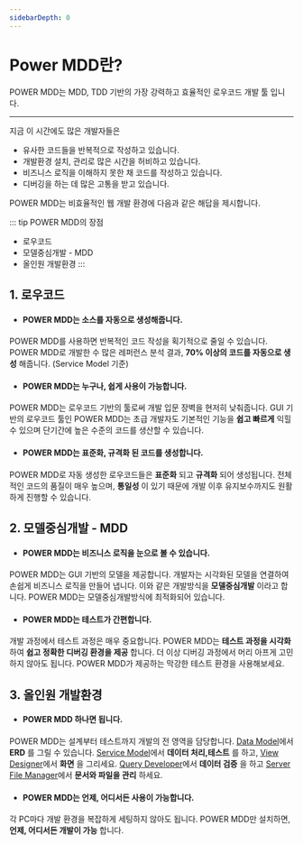 ```yaml
---
sidebarDepth: 0
---
```

# Power MDD란?

POWER MDD는 MDD, TDD 기반의 가장 강력하고 효율적인 로우코드 개발 툴 입니다.

---

지금 이 시간에도 많은 개발자들은

- 유사한 코드들을 반복적으로 작성하고 있습니다.
- 개발환경 설치, 관리로 많은 시간을 허비하고 있습니다. 
- 비즈니스 로직을 이해하지 못한 채 코드를 작성하고 있습니다.     
- 디버깅을 하는 데 많은 고통을 받고 있습니다.    
   
POWER MDD는 비효율적인 웹 개발 환경에 다음과 같은 해답을 제시합니다.   

::: tip POWER MDD의 장점
- 로우코드
- 모델중심개발 - MDD 
- 올인원 개발환경 
:::

## 1. 로우코드

- #### POWER MDD는 소스를 자동으로 생성해줍니다. 

POWER MDD를 사용하면 반복적인 코드 작성을 획기적으로 줄일 수 있습니다.
POWER MDD로 개발한 수 많은 레퍼런스 분석 결과, __70% 이상의 코드를 자동으로 생성__ 해줍니다. (Service Model 기준)

- #### POWER MDD는 누구나, 쉽게 사용이 가능합니다.

POWER MDD는 로우코드 기반의 툴로써 개발 입문 장벽을 현저히 낮춰줍니다.
GUI 기반의 로우코드 툴인 POWER MDD는 초급 개발자도 기본적인 기능을 __쉽고 빠르게__ 익힐 수 있으며 단기간에 높은 수준의 코드를 생산할 수 있습니다.

- #### POWER MDD는 표준화, 규격화 된 코드를 생성합니다.

POWER MDD로 자동 생성한 로우코드들은 __표준화__ 되고 __규격화__ 되어 생성됩니다.
전체적인 코드의 품질이 매우 높으며, __통일성__ 이 있기 때문에 개발 이후 유지보수까지도 원활하게 진행할 수 있습니다.

## 2. 모델중심개발 - MDD

- #### POWER MDD는 비즈니스 로직을 눈으로 볼 수 있습니다.

POWER MDD는 GUI 기반의 모델을 제공합니다.
개발자는 시각화된 모델을 연결하여 손쉽게 비즈니스 로직을 만들어 냅니다.
이와 같은 개발방식을 __모델중심개발__ 이라고 합니다. POWER MDD는 모델중심개발방식에 최적화되어 있습니다.

- #### POWER MDD는 테스트가 간편합니다.

개발 과정에서 테스트 과정은 매우 중요합니다. POWER MDD는 __테스트 과정을 시각화__ 하여 __쉽고 정확한 디버깅 환경을 제공__ 합니다. 
더 이상 디버깅 과정에서 머리 아프게 고민하지 않아도 됩니다. POWER MDD가 제공하는 막강한 테스트 환경을 사용해보세요.

## 3. 올인원 개발환경

- #### POWER MDD 하나면 됩니다.

POWER MDD는 설계부터 테스트까지 개발의 전 영역을 담당합니다. [Data Model](/documentation/documentation/data-model)에서 __ERD__ 를 그릴 수 있습니다. [Service Model](/documentation/documentation/service-model)에서 __데이터 처리,테스트__ 를 하고, [View Designer](/documentation/documentation/view-designer)에서 __화면__ 을 그리세요. [Query Developer](/documentation/documentation/query-developer)에서 __데이터 검증__ 을 하고 [Server File Manager](/documentation/documentation/server-file-manager)에서 __문서와 파일을 관리__ 하세요.

- #### POWER MDD는 언제, 어디서든 사용이 가능합니다.

각 PC마다 개발 환경을 복잡하게 세팅하지 않아도 됩니다. POWER MDD만 설치하면, __언제, 어디서든 개발이 가능__ 합니다. 